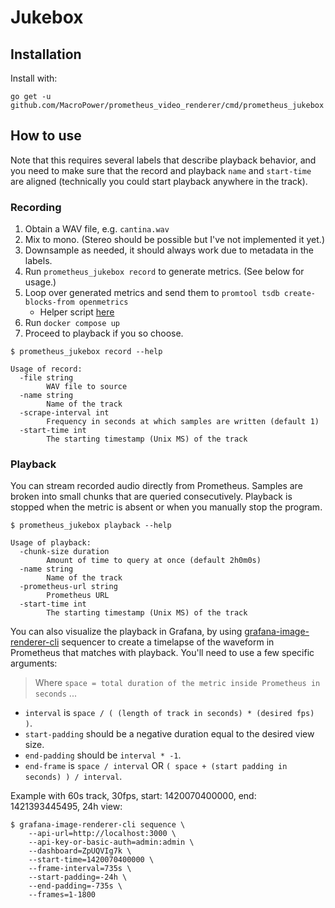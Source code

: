# Jukebox

## Installation

Install with:

```text
go get -u github.com/MacroPower/prometheus_video_renderer/cmd/prometheus_jukebox
```

## How to use

Note that this requires several labels that describe playback behavior, and you need to make sure that the record and playback `name` and `start-time` are aligned (technically you could start playback anywhere in the track).

### Recording

1. Obtain a WAV file, e.g. `cantina.wav`
1. Mix to mono. (Stereo should be possible but I've not implemented it yet.)
1. Downsample as needed, it should always work due to metadata in the labels.
1. Run `prometheus_jukebox record` to generate metrics. (See below for usage.)
1. Loop over generated metrics and send them to `promtool tsdb create-blocks-from openmetrics`
   - Helper script [here](scripts/load.ps1)
1. Run `docker compose up`
1. Proceed to playback if you so choose.

```text
$ prometheus_jukebox record --help

Usage of record:
  -file string
        WAV file to source
  -name string
        Name of the track
  -scrape-interval int
        Frequency in seconds at which samples are written (default 1)
  -start-time int
        The starting timestamp (Unix MS) of the track
```

### Playback

You can stream recorded audio directly from Prometheus. Samples are broken into
small chunks that are queried consecutively. Playback is stopped when the metric
is absent or when you manually stop the program.

```text
$ prometheus_jukebox playback --help

Usage of playback:
  -chunk-size duration
        Amount of time to query at once (default 2h0m0s)
  -name string
        Name of the track
  -prometheus-url string
        Prometheus URL
  -start-time int
        The starting timestamp (Unix MS) of the track
```

You can also visualize the playback in Grafana, by using
[grafana-image-renderer-cli](https://github.com/MacroPower/grafana-image-renderer-sdk-go)
sequencer to create a timelapse of the waveform in Prometheus that matches with
playback. You'll need to use a few specific arguments:

> Where `space = total duration of the metric inside Prometheus in seconds` ...

- `interval` is `space / ( (length of track in seconds) * (desired fps) )`.
- `start-padding` should be a negative duration equal to the desired view size.
- `end-padding` should be `interval * -1`.
- `end-frame` is `space / interval` OR `( space + (start padding in seconds) ) / interval`.

Example with 60s track, 30fps, start: 1420070400000, end: 1421393445495, 24h view:

```shell
$ grafana-image-renderer-cli sequence \
    --api-url=http://localhost:3000 \
    --api-key-or-basic-auth=admin:admin \
    --dashboard=ZpUQVIg7k \
    --start-time=1420070400000 \
    --frame-interval=735s \
    --start-padding=-24h \
    --end-padding=-735s \
    --frames=1-1800
```
